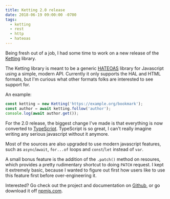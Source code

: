 ```yaml
---
title: Ketting 2.0 release
date: 2018-06-19 09:00:00 -0700
tags:
  - ketting
  - rest
  - http
  - hateoas
---
```


Being fresh out of a job, I had some time to work on a new release of the
[Ketting][1] library.

The Ketting library is meant to be a generic [HATEOAS][2] library for
Javascript using a simple, modern API. Currently it only supports the HAL and
HTML formats, but I'm curious what other formats folks are interested to see
support for.

An example:

```js
const ketting = new Ketting('https://example.org/bookmark');
const author = await ketting.follow('author');
console.log(await author.get());
```

For the 2.0 release, the biggest change I've made is that everything is now
converted to [TypeScript][3]. TypeScript is so great, I can't really imagine
writing any serious javascript without it anymore.

Most of the sources are also upgraded to use modern javascript features, such
as `async`/`await`, `for...of` loops and `const`/`let` instead of `var`.

A small bonus feature is the addition of the `.patch()` method on resoures,
which provides a pretty rudimentary shortcut to doing `PATCH` request. I kept
it extremely basic, because I wanted to figure out first how users like to use
this feature first before over-engineering it.

Interested? Go check out the project and documentation on [Github][1], or go
download it off [npmjs.com][4].

[1]: http://github.com/evert/ketting "The Ketting library"
[2]: https://en.wikipedia.org/wiki/HATEOAS "HATEOAS"
[3]: https://www.typescriptlang.org/
[4]: https://www.npmjs.com/package/ketting
